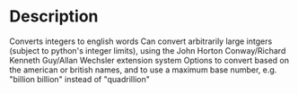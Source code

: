 
Description
===========
Converts integers to english words
Can convert arbitrarily large intgers (subject to python's integer limits), using the John Horton Conway/Richard Kenneth Guy/Allan Wechsler extension system
Options to convert based on the american or british names, and to use a maximum base number, e.g. "billion billion" instead of "quadrillion"
